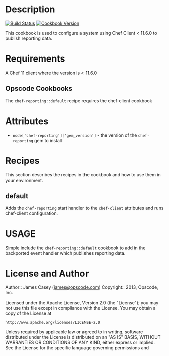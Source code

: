 Description
===========

[![Build Status](https://travis-ci.org/opscode-cookbooks/chef-reporting.svg?branch=master)](https://travis-ci.org/opscode-cookbooks/chef-reporting)
[![Cookbook Version](https://img.shields.io/cookbook/v/chef-reporting.svg)](https://supermarket.chef.io/cookbooks/chef-reporting)


This cookbook is used to configure a system using Chef Client < 11.6.0 to publish reporting
data.

Requirements
============

A Chef 11 client where the version is < 11.6.0

Opscode Cookbooks
-----------------

The `chef-reporting::default` recipe requires the chef-client cookbook

Attributes
==========

* `node['chef-reporting']['gem_version']` -  the version of the `chef-reporting` gem to install

Recipes
=======

This section describes the recipes in the cookbook and how to use them in your environment.

default
------

Adds the `chef-reporting` start handler to the `chef-client` attributes and runs chef-client configuration.

USAGE
=====

Simple include the `chef-reporting::default` cookbook to add in the backported event handler which publishes reporting data.

License and Author
==================

Author:: James Casey (<james@opscode.com>)
Copyright:: 2013, Opscode, Inc.

Licensed under the Apache License, Version 2.0 (the "License");
you may not use this file except in compliance with the License.
You may obtain a copy of the License at

    http://www.apache.org/licenses/LICENSE-2.0

Unless required by applicable law or agreed to in writing, software
distributed under the License is distributed on an "AS IS" BASIS,
WITHOUT WARRANTIES OR CONDITIONS OF ANY KIND, either express or implied.
See the License for the specific language governing permissions and
